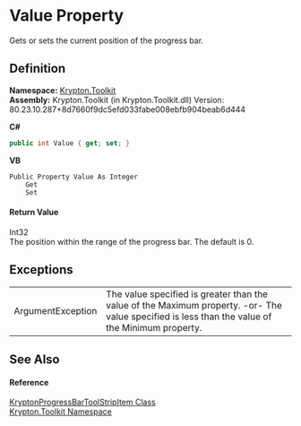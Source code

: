 # Value Property


Gets or sets the current position of the progress bar.



## Definition
**Namespace:** <a href="79d2eac2-21f4-54ff-7552-b20c33c30600.md">Krypton.Toolkit</a>  
**Assembly:** Krypton.Toolkit (in Krypton.Toolkit.dll) Version: 80.23.10.287+8d7660f9dc5efd033fabe008ebfb904beab6d444

**C#**
``` C#
public int Value { get; set; }
```
**VB**
``` VB
Public Property Value As Integer
	Get
	Set
```



#### Return Value
Int32  
The position within the range of the progress bar. The default is 0.

## Exceptions
<table>
<tr>
<td>ArgumentException</td>
<td>The value specified is greater than the value of the Maximum property. -or- The value specified is less than the value of the Minimum property.</td></tr>
</table>

## See Also


#### Reference
<a href="d083c0c8-bbdc-278e-e8d3-138bef189038.md">KryptonProgressBarToolStripItem Class</a>  
<a href="79d2eac2-21f4-54ff-7552-b20c33c30600.md">Krypton.Toolkit Namespace</a>  
